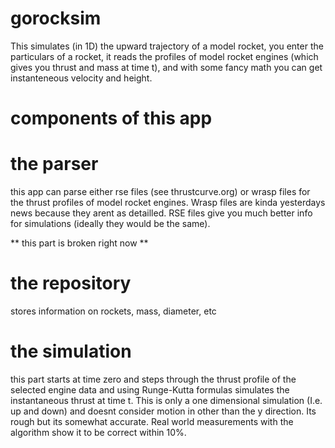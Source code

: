 # gorocksim

This simulates (in 1D) the upward trajectory of a model rocket, you enter the particulars of a rocket, it reads the profiles of model rocket engines (which gives you thrust and mass at time t), and with some fancy math you can get instanteneous velocity and height.

# components of this app

# the parser
this app can parse either rse files (see thrustcurve.org) or wrasp files for the thrust profiles of model rocket engines.   Wrasp files are kinda yesterdays news because they arent as detailled.  RSE files give you much better info for simulations (ideally they would be the same).

** this part is broken right now **

# the repository

stores information on rockets, mass, diameter, etc


# the simulation

this part starts at time zero and steps through the thrust profile of the selected engine data and using Runge-Kutta formulas simulates the instantaneous thrust at time t.   This is only a one dimensional simulation (I.e. up and down) and doesnt consider motion in other than the y direction.  Its rough but its somewhat accurate.   Real world measurements with the algorithm show it to be correct within 10%.





